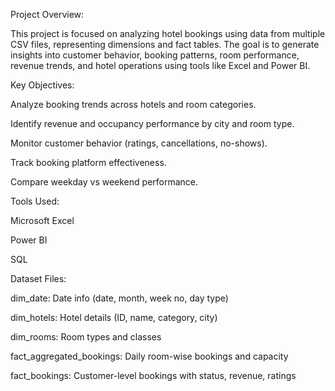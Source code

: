 Project Overview:

This project is focused on analyzing hotel bookings using data from multiple CSV files, representing dimensions and fact tables. The goal is to generate insights into customer behavior, booking patterns, room performance, revenue trends, and hotel operations using tools like Excel and Power BI.

Key Objectives:

Analyze booking trends across hotels and room categories.

Identify revenue and occupancy performance by city and room type.

Monitor customer behavior (ratings, cancellations, no-shows).

Track booking platform effectiveness.

Compare weekday vs weekend performance.

Tools Used:

Microsoft Excel 

Power BI 

SQL


Dataset Files:

dim_date: Date info (date, month, week no, day type)

dim_hotels: Hotel details (ID, name, category, city)

dim_rooms: Room types and classes

fact_aggregated_bookings: Daily room-wise bookings and capacity

fact_bookings: Customer-level bookings with status, revenue, ratings

